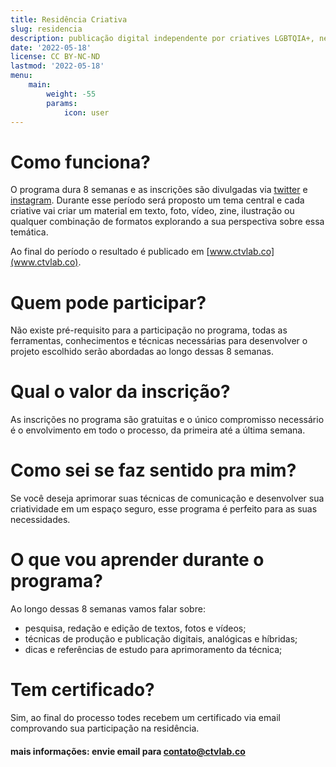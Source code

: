 ```yaml
---
title: Residência Criativa
slug: residencia
description: publicação digital independente por criatives LGBTQIA+, negres, indígenas e vozes marginalizadas 
date: '2022-05-18'
license: CC BY-NC-ND
lastmod: '2022-05-18'
menu:
    main: 
        weight: -55
        params:
            icon: user
---
```


# Como funciona?

O programa dura 8 semanas e as inscrições são divulgadas via [twitter](https://twitter.com/ctv_lab) e [instagram](https://www.instagram.com/ctv.lab/). Durante esse período será proposto um tema central e cada criative vai criar um material em texto, foto, vídeo, zine, ilustração ou qualquer combinação de formatos explorando a sua perspectiva sobre essa temática. 

Ao final do período o resultado é publicado em [www.ctvlab.co](www.ctvlab.co).

# Quem pode participar?

Não existe pré-requisito para a participação no programa, todas as ferramentas, conhecimentos e técnicas necessárias para desenvolver o projeto escolhido serão abordadas ao longo dessas 8 semanas.

# Qual o valor da inscrição?

As inscrições no programa são gratuitas e o único compromisso necessário é o envolvimento em todo o processo, da primeira até a última semana. 

# Como sei se faz sentido pra mim?

Se você deseja aprimorar suas técnicas de comunicação e desenvolver sua criatividade em um espaço seguro, esse programa é perfeito para as suas necessidades. 

# O que vou aprender durante o programa?

Ao longo dessas 8 semanas vamos falar sobre:
- pesquisa, redação e edição de textos, fotos e vídeos; 
- técnicas de produção e publicação digitais, analógicas e híbridas;
- dicas e referências de estudo para aprimoramento da técnica;

# Tem certificado?

Sim, ao final do processo todes recebem um certificado via email comprovando sua participação na residência.

#### mais informações: envie email para contato@ctvlab.co